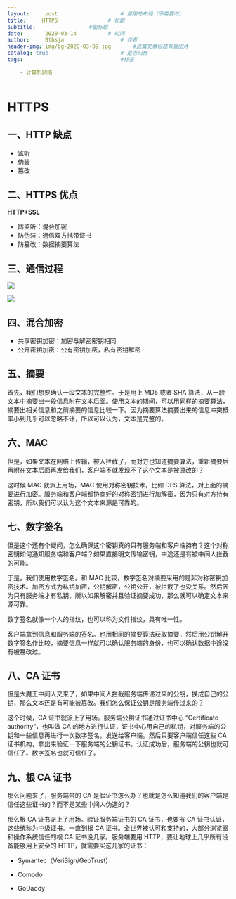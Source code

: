 ```yaml
---
layout:     post   				    # 使用的布局（不需要改）
title:     HTTPS			    # 标题 
subtitle:                 #副标题
date:       2020-03-14			# 时间
author:     Btbsja					# 作者
header-img: img/bg-2020-03-09.jpg 	    #这篇文章标题背景图片
catalog: true 						# 是否归档
tags:								#标签

    - 计算机网络
---
```


# HTTPS

## 一、HTTP 缺点

- 监听
- 伪装
- 篡改

## 二、HTTPS 优点

**HTTP+SSL**

- 防监听：混合加密
- 防伪装：通信双方携带证书
- 防篡改：数据摘要算法

## 三、通信过程

![](HTTP://gitee.com/btbsja/BlogImg/raw/master/blog/2020/03/20200314002734.png)

![](HTTP://gitee.com/btbsja/BlogImg/raw/master/blog/2020/03/20200314003043)

## 四、混合加密

- 共享密钥加密：加密与解密密钥相同
- 公开密钥加密：公有密钥加密，私有密钥解密

## 五、摘要

首先，我们想要确认一段文本的完整性。于是用上 MD5 或者 SHA 算法，从一段文本中摘要出一段信息附在文本后面。使用文本的期间，可以用同样的摘要算法，摘要出相关信息和之前摘要的信息比较一下。因为摘要算法摘要出来的信息冲突概率小到几乎可以忽略不计，所以可以认为，文本是完整的。

## 六、MAC
但是，如果文本在网络上传输，被人拦截了，而对方也知道摘要算法，重新摘要后再附在文本后面再发给我们，客户端不就发现不了这个文本是被篡改的？

这时候 MAC 就派上用场，MAC 使用对称密钥技术，比如 DES 算法，对上面的摘要进行加密。服务端和客户端都协商好的对称密钥进行加解密，因为只有对方持有密钥，所以我们可以认为这个文本来源是可靠的。

## 七、数字签名
但是这个还有个疑问，怎么确保这个密钥真的只有服务端和客户端持有？这个对称密钥如何通知服务端和客户端？如果直接明文传输密钥，中途还是有被中间人拦截的可能。

于是，我们使用数字签名。和 MAC 比较，数字签名对摘要采用的是非对称密钥加密技术。加密方式为私钥加密，公钥解密，公钥公开，被拦截了也没关系。然后因为只有服务端才有私钥，所以如果解密并且验证摘要成功，那么就可以确定文本来源可靠。

数字签名就像一个人的指纹，也可以称为文件指纹，具有唯一性。

客户端拿到信息和服务端的签名。也用相同的摘要算法获取摘要，然后用公钥解开数字签名作比较，摘要信息一样就可以确认服务端的身份，也可以确认数据中途没有被篡改过。

## 八、CA 证书
但是大魔王中间人又来了，如果中间人拦截服务端传递过来的公钥，换成自己的公钥，那么文本还是有可能被篡改。我们怎么保证公钥是服务端传过来的？

这个时候，CA 证书就派上了用场。服务端公钥证书通过证书中心 “Certificate authority”，也叫做 CA 的地方进行认证，证书中心用自己的私钥，对服务端的公钥和一些信息再进行一次数字签名，发送给客户端。然后只要客户端信任这些 CA 证书机构，拿出来验证一下服务端的公钥证书。认证成功后，服务端的公钥也就可信任了。数字签名也就可信任了。

## 九、根 CA 证书
那么问题来了，服务端带的 CA 是假证书怎么办？也就是怎么知道我们的客户端是信任这些证书的？而不是某些中间人伪造的？

那么根 CA 证书派上了用场。验证服务端证书的 CA 证书，也要有 CA 证书认证，这些统称为中级证书。一直到根 CA 证书。全世界被认可和支持的，大部分浏览器和操作系统信任的根 CA 证书没几家。服务端要用 HTTP，要让地球上几乎所有设备能够用上安全的 HTTP，就需要买这几家的证书：

- Symantec（VeriSign/GeoTrust）

- Comodo

- GoDaddy
  